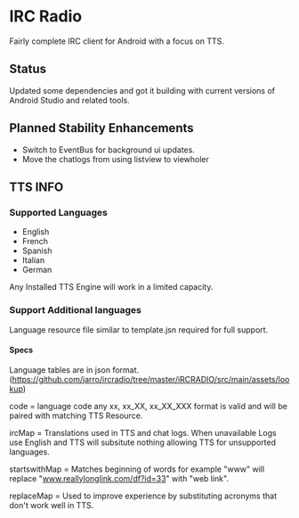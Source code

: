 # IRC Radio

Fairly complete IRC client for Android with a focus on TTS.

## Status

Updated some dependencies and got it building with current versions of Android Studio and related tools.


## Planned Stability Enhancements

* Switch to EventBus for background ui updates.
* Move the chatlogs from using listview to viewholer


## TTS INFO

### Supported Languages
- English
- French
- Spanish
- Italian
- German

Any Installed TTS Engine will work in a limited capacity.


### Support Additional languages
Language resource file similar to template.jsn required for full support.


#### Specs
Language tables are in json format.
(https://github.com/jarro/ircradio/tree/master/iRCRADIO/src/main/assets/lookup)

code = language code  any xx, xx_XX, xx_XX_XXX  format is valid and will be paired with matching TTS Resource.


ircMap = Translations used in TTS and chat logs.  When unavailable Logs use English and TTS will subsitute nothing allowing TTS for unsupported languages.


startswithMap = Matches beginning of words for example "www" will replace  "www.reallylonglink.com/df?id=33"  with "web link".

replaceMap = Used to improve experience by substituting acronyms that don't work well in TTS.




